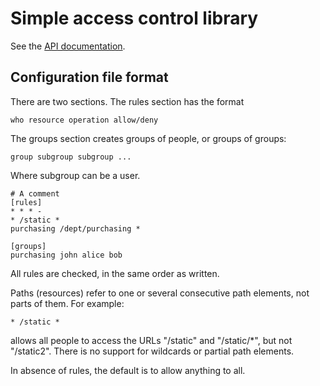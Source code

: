 # Simple access control library

See the [API documentation](https://godoc.org/github.com/rveen/golib/acl).

## Configuration file format

There are two sections. The rules section has the format

    who resource operation allow/deny
    
The groups section creates groups of people, or groups of groups:

    group subgroup subgroup ...
    
Where subgroup can be a user.

    # A comment
    [rules]
    * * * -
    * /static *
    purchasing /dept/purchasing *

    [groups]
    purchasing john alice bob
    
All rules are checked, in the same order as written. 

Paths (resources) refer to one or several consecutive path elements, not 
parts of them. For example:

    * /static *
    
allows all people to access the URLs "/static" and "/static/*", but not "/static2".
There is no support for wildcards or partial path elements.

In absence of rules, the default is to allow anything to all.